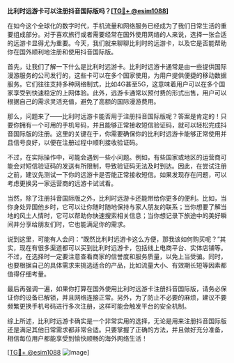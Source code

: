 **比利时远游卡可以注册抖音国际版吗？[[TG💪+ @esim1088](https://t.me/s/esim1088)]**

在如今这个全球化的数字时代，手机流量和网络服务已经成为了我们日常生活的重要组成部分。对于喜欢旅行或者需要经常在国外使用网络的人来说，选择一张合适的远游卡显得尤为重要。今天，我们就来聊聊比利时的远游卡，以及它是否能帮助你在国外顺利地注册和使用抖音国际版。

首先，让我们了解一下什么是比利时远游卡。比利时远游卡通常是由一些提供国际漫游服务的公司发行的，这些卡可以在多个国家使用，为用户提供便捷的移动数据服务。它们往往支持多种网络制式，比如4G甚至5G，这意味着用户可以在多个国家享受到快速稳定的上网体验。此外，远游卡通常以预付费的形式出售，用户可以根据自己的需求灵活充值，避免了高额的国际漫游费用。

那么，问题来了——比利时远游卡能否用于注册抖音国际版呢？答案是肯定的！只要你拥有一个可用的手机号码，并且能够正常接收短信验证码，就可以轻松完成抖音国际版的注册。这里的关键在于，你需要确保你的比利时远游卡能够正常使用并且信号良好，以便在注册过程中顺利接收验证码。

不过，在实际操作中，可能会遇到一些小问题。例如，有些国家或地区的运营商可能会对短信验证码的发送有所限制，导致验证码无法及时到达。因此，在尝试注册之前，建议先测试一下你的远游卡是否能正常接收短信。如果发现存在问题，可以考虑更换另一家运营商的远游卡试试看。

当然，除了注册抖音国际版之外，比利时远游卡还能带给你更多的便利。比如，当你身处异国他乡时，它可以让你随时随地保持与家人朋友的联系；当你想要了解当地的风土人情时，它可以帮助你快速搜索相关信息；当你想记录下旅途中的美好瞬间并分享给朋友们时，它也能满足你的需求。

说到这里，可能有人会问：“既然比利时远游卡这么方便，那我该如何购买呢？”其实，现在有很多渠道都可以买到比利时远游卡，包括线上电商平台、实体店铺等。不过，在选择时一定要注意查看商家的信誉度和服务质量，以免上当受骗。同时，也要根据自己的具体需求来挑选适合的产品，比如流量大小、有效期长短等因素都值得仔细考量。

最后再强调一遍，如果你打算在国外使用比利时远游卡注册抖音国际版，请务必保证你的设备已解锁，并且网络连接正常。另外，为了防止不必要的麻烦，建议不要频繁更换手机号码进行多次注册，这样可能会触发平台的安全机制。

综上所述，比利时远游卡确实是一个非常实用的选择，无论是用来注册抖音国际版还是满足其他日常需求都非常合适。只要掌握了正确的方法，并且做好充分准备，相信每位用户都能享受到愉快顺畅的海外网络生活！

[[TG💪+ @esim1088](https://t.me/s/esim1088) ![Image](https://i.postimg.cc/4NQfJmqS/Snipaste-2025-05-13-00-14-12.png)]